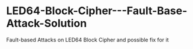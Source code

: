 # LED64-Block-Cipher---Fault-Base-Attack-Solution
Fault-based Attacks on LED64 Block Cipher and possible fix for it
